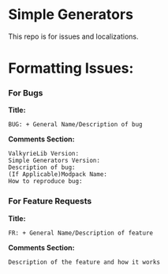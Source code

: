 # Simple Generators
This repo is for issues and localizations.

# Formatting Issues:

### For Bugs
**Title:**
```
BUG: + General Name/Description of bug
```
**Comments Section:**  
```
ValkyrieLib Version: 
Simple Generators Version: 
Description of bug: 
(If Applicable)Modpack Name: 
How to reproduce bug: 
```

### For Feature Requests
**Title:**
```
FR: + General Name/Description of feature
```
**Comments Section:**
```
Description of the feature and how it works
```
